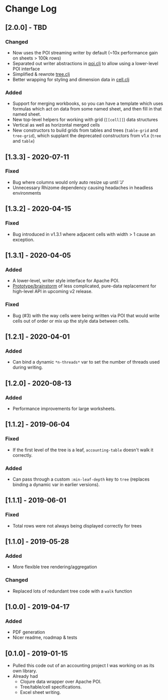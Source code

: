 # Change Log

## [2.0.0] - TBD
### Changed
- Now uses the POI streaming writer by default (~10x performance gain on 
  sheets > 100k rows)
- Separated out writer abstractions in [poi.clj](src/excel_clj/poi.clj) to 
  allow using a lower-level POI interface
- Simplified & rewrote [tree.clj](src/excel_clj/tree.clj)
- Better wrapping for styling and dimension data in 
  [cell.clj](src/excel_clj/cell.clj)

### Added 
- Support for merging workbooks, so you can have a template which uses formulas
  which act on data from some named sheet, and then fill in that named sheet.
- New top-level helpers for working with grid (`[[cell]]`) data structures
- Vertical as well as horizontal merged cells
- New constructors to build grids from tables and trees (`table-grid` and 
  `tree-grid`), which supplant the deprecated constructors from v1.x (`tree` 
  and `table`)
  
## [1.3.3] - 2020-07-11
### Fixed
- Bug where columns would only auto resize up until 'J'
- Unnecessary Rhizome dependency causing headaches in headless environments

## [1.3.2] - 2020-04-15
### Fixed
- Bug introduced in v1.3.1 where adjacent cells with width > 1 cause an 
  exception.

## [1.3.1] - 2020-04-05
### Added
- A lower-level, writer style interface for Apache POI.
- [Prototype/brainstorm](src/excel_clj/prototype.clj) of less complicated, 
  pure-data replacement for high-level API in upcoming v2 release.
### Fixed
- Bug (#3) with the way cells were being written via POI that would write cells
  out of order or mix up the style data between cells.

## [1.2.1] - 2020-04-01
### Added
- Can bind a dynamic `*n-threads*` var to set the number of threads used during 
  writing.

## [1.2.0] - 2020-08-13
### Added
- Performance improvements for large worksheets.

## [1.1.2] - 2019-06-04
### Fixed
- If the first level of the tree is a leaf, `accounting-table` doesn't walk it 
  correctly.
### Added
- Can pass through a custom `:min-leaf-depth` key to `tree` (replaces binding a 
dynamic var in earlier versions).

## [1.1.1] - 2019-06-01
### Fixed
- Total rows were not always being displayed correctly for trees

## [1.1.0] - 2019-05-28
### Added
- More flexible tree rendering/aggregation

### Changed
- Replaced lots of redundant tree code with a `walk` function

## [1.0.0] - 2019-04-17
### Added
- PDF generation
- Nicer readme, roadmap & tests

## [0.1.0] - 2019-01-15
- Pulled this code out of an accounting project I was working on as its own library.
- Already had
    - Clojure data wrapper over Apache POI.
    - Tree/table/cell specifications.
    - Excel sheet writing.

